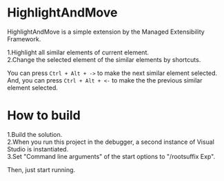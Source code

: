 ﻿HighlightAndMove
================

HighlightAndMove is a simple extension by the Managed Extensibility Framework.

1.Highlight all similar elements of current element.  
2.Change the selected element of the similar elements by shortcuts.

You can press `Ctrl + Alt + ->` to make the next similar element selected.  
And, you can press `Ctrl + Alt + <-` to make the the previous similar element selected.

# How to build

1.Build the solution.  
2.When you run this project in the debugger, a second instance of Visual Studio is instantiated.  
3.Set "Command line arguments" of the start options to "/rootsuffix Exp".  

Then, just start running.  
